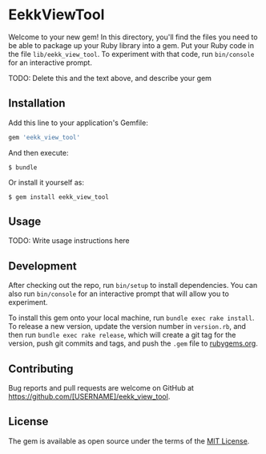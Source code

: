 # EekkViewTool

Welcome to your new gem! In this directory, you'll find the files you need to be able to package up your Ruby library into a gem. Put your Ruby code in the file `lib/eekk_view_tool`. To experiment with that code, run `bin/console` for an interactive prompt.

TODO: Delete this and the text above, and describe your gem

## Installation

Add this line to your application's Gemfile:

```ruby
gem 'eekk_view_tool'
```

And then execute:

    $ bundle

Or install it yourself as:

    $ gem install eekk_view_tool

## Usage

TODO: Write usage instructions here

## Development

After checking out the repo, run `bin/setup` to install dependencies. You can also run `bin/console` for an interactive prompt that will allow you to experiment.

To install this gem onto your local machine, run `bundle exec rake install`. To release a new version, update the version number in `version.rb`, and then run `bundle exec rake release`, which will create a git tag for the version, push git commits and tags, and push the `.gem` file to [rubygems.org](https://rubygems.org).

## Contributing

Bug reports and pull requests are welcome on GitHub at https://github.com/[USERNAME]/eekk_view_tool.

## License

The gem is available as open source under the terms of the [MIT License](https://opensource.org/licenses/MIT).
